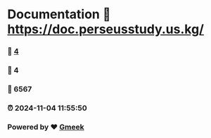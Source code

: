 # Documentation :link: https://doc.perseusstudy.us.kg/ 
### :page_facing_up: [4](https://doc.perseusstudy.us.kg//tag.html) 
### :speech_balloon: 4 
### :hibiscus: 6567 
### :alarm_clock: 2024-11-04 11:55:50 
### Powered by :heart: [Gmeek](https://github.com/Meekdai/Gmeek)

